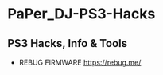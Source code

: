 # PaPer_DJ-PS3-Hacks

PS3 Hacks, Info & Tools
-------------------------------------------------------------

* REBUG FIRMWARE
  https://rebug.me/
